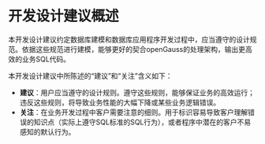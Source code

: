 # 开发设计建议概述

本开发设计建议约定数据库建模和数据库应用程序开发过程中，应当遵守的设计规范。依据这些规范进行建模，能够更好的契合openGauss的处理架构，输出更高效的业务SQL代码。

本开发设计建议中所陈述的“建议”和“关注”含义如下：

-   **建议**：用户应当遵守的设计规则。遵守这些规则，能够保证业务的高效运行；违反这些规则，将导致业务性能的大幅下降或某些业务逻辑错误。
-   **关注**：在业务开发过程中客户需要注意的细则。用于标识容易导致客户理解错误的知识点（实际上遵守SQL标准的SQL行为），或者程序中潜在的客户不易感知的默认行为。

